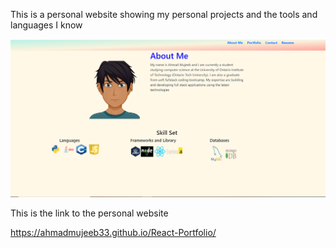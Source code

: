 This is a personal website showing my personal projects and the tools and languages I know 

<img src = "screenshot.PNG">

This is the link to the personal website

https://ahmadmujeeb33.github.io/React-Portfolio/
